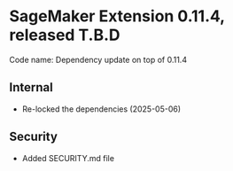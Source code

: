 # SageMaker Extension 0.11.4, released T.B.D

Code name: Dependency update on top of 0.11.4

## Internal

* Re-locked the dependencies (2025-05-06)

## Security

* Added SECURITY.md file